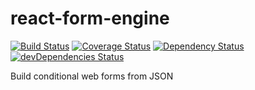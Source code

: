# react-form-engine

[![Build Status](https://travis-ci.org/mikechabot/react-form-engine.svg?branch=master)](https://travis-ci.org/mikechabot/react-form-engine)
[![Coverage Status](https://coveralls.io/repos/github/mikechabot/react-form-engine/badge.svg?branch=master&cacheBuster=1)](https://coveralls.io/github/mikechabot/react-form-engine?branch=master)
[![Dependency Status](https://david-dm.org/mikechabot/react-form-engine.svg)](https://david-dm.org/mikechabot/react-form-engine)
[![devDependencies Status](https://david-dm.org/mikechabot/react-form-engine/dev-status.svg)](https://david-dm.org/mikechabot/react-form-engine?type=dev)

Build conditional web forms from JSON
